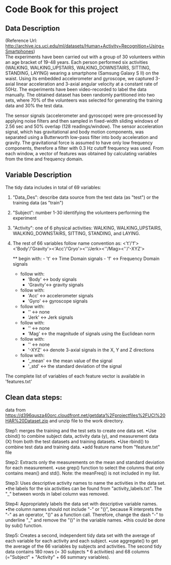 

Code Book for this project
===========================


Data Description
----------------
(Reference Url: http://archive.ics.uci.edu/ml/datasets/Human+Activity+Recognition+Using+Smartphones)                       
The experiments have been carried out with a group of 30 volunteers within an age bracket of 19-48 years. Each person performed six activities (WALKING, WALKING_UPSTAIRS, WALKING_DOWNSTAIRS, SITTING, STANDING, LAYING) wearing a smartphone (Samsung Galaxy S II) on the waist. Using its embedded accelerometer and gyroscope, we captured 3-axial linear acceleration and 3-axial angular velocity at a constant rate of 50Hz. The experiments have been video-recorded to label the data manually. The obtained dataset has been randomly partitioned into two sets, where 70% of the volunteers was selected for generating the training data and 30% the test data. 

The sensor signals (accelerometer and gyroscope) were pre-processed by applying noise filters and then sampled in fixed-width sliding windows of 2.56 sec and 50% overlap (128 readings/window). The sensor acceleration signal, which has gravitational and body motion components, was separated using a Butterworth low-pass filter into body acceleration and gravity. The gravitational force is assumed to have only low frequency components, therefore a filter with 0.3 Hz cutoff frequency was used. From each window, a vector of features was obtained by calculating variables from the time and frequency domain. 



Variable Description
--------------------
The tidy data includes in total of 69 variables:

1. "Data_Des": describe data source from the test data (as "test") or the training data (as "train")
2. "Subject": number 1-30 identifying the volunteers performing the experiment
3. "Activity": one of 6 physical activities: WALKING, WALKING_UPSTAIRS, WALKING_DOWNSTAIRS, SITTING, STANDING, and LAYING. 
4. The rest of 66 variables follow name convention as: <'t'/'f'><'Body'/'Gravity'><'Acc'/'Gryo'><''/Jerk><''/Mag><''/'-XYZ'>

    ** begin with:
        - 't' <-> Time Domain signals 
        - 'f' <-> Frequency Domain signals 
    * follow with:
        - 'Body'   <-> body signals
        - 'Gravity'<-> gravity signals
    * follow with:
        - 'Acc'    <-> accelerometer signals 
        - 'Gyro'   <-> gyroscope signals 
    * follow with:
        - ''       <-> none
        - 'Jerk'   <-> Jerk signals 
    * follow with:
        - ''       <-> none
        - 'Mag'    <-> the magnitude of signals using the Euclidean norm
    * follow with:
        - ''       <-> none
        - '-XYZ'   <-> denote 3-axial signals in the X, Y and Z directions
    * follow with:
        - '_mean'  <-> the mean value of the signal
        - '_std'   <-> the standard deviation of the signal

The complete list of variables of each feature vector is available in 'features.txt'



Clean data steps:
-----------------
data from https://d396qusza40orc.cloudfront.net/getdata%2Fprojectfiles%2FUCI%20HAR%20Dataset.zip and unzip file to the work directory.

Step1: merges the training and the test sets to create one data set.
•Use cbind() to combine subject data, activity data (y), and measurement data (X) from both the test datasets and training datasets. 
•Use rbind() to combine test data and training data. 
•add feature name from "feature.txt" file

Step2: Extracts only the measurements on the mean and standard deviation for each measurement. 
•use grep() function to select the colunms that only contains mean() and std(). Note: the meanFreq() is not included in my list.

Step3: Uses descriptive activity names to name the activities in the data set.
•the labels for the six activities can be found from "activity_labels.txt". The "_" between words in label column was removed.

Step4: Appropriately labels the data set with descriptive variable names. 
•the column names should not include "-" or "()", because R interprets the "-" as an operator, "()" as a function call. Therefore, change the dash "-" to underline "_" and remove the "()" in the variable names.
•this could be done by sub() function.

Step5: Creates a second, independent tidy data set with the average of each variable for each activity and each subject.
•use aggregate() to get the average of the 66 variables by subjects and activities. The second tidy data contains 180 rows (= 30 subjects * 6 activities) and 68 columns (="Subject" + "Activity" + 66 summary variables). 
